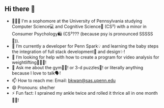 ## Hi there 👋


<!-- **brikzz/brikzz** is a ✨ _special_ ✨ repository because its `README.md` (this file) appears on your GitHub profile.

Here are some ideas to get you started: -->

- 💁🏻‍♀️ I'm a sophomore at the University of Pennsylvania studying Computer Science💻 and Cognitive Science🧠 (CS²) with a minor in Consumer Psychology🛍️ (CS³??? (because psy is pronounced SSSSS👀)). 
- 🌱 I’m currently a developer for Penn Spark💡 and learning the baby steps the integration of full stack development🧱 and design✨!
- 🤔 I’m looking for help with how to create a program for video analysis for weightlifting🏋🏻‍♀️!
- 💬 Ask me about the gym💪🏼! or 3-d puzzles🧩! or literally anything because I love to talk🗣️!
- 📫 How to reach me: Email: bkwan@sas.upenn.edu
- 😄 Pronouns: she/her
- ⚡ Fun fact: I sprained my ankle twice and rolled it thrice all in one month😵‍💫!

